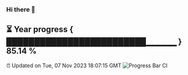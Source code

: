 ### Hi there 👋
⏳ Year progress { █████████████████████████▁▁▁▁▁ } 85.14 %
---
⏰ Updated on Tue, 07 Nov 2023 18:07:15 GMT
![Progress Bar CI](https://github.com/Moyi321/Moyi321/workflows/Progress%20Bar%20CI/badge.svg)
